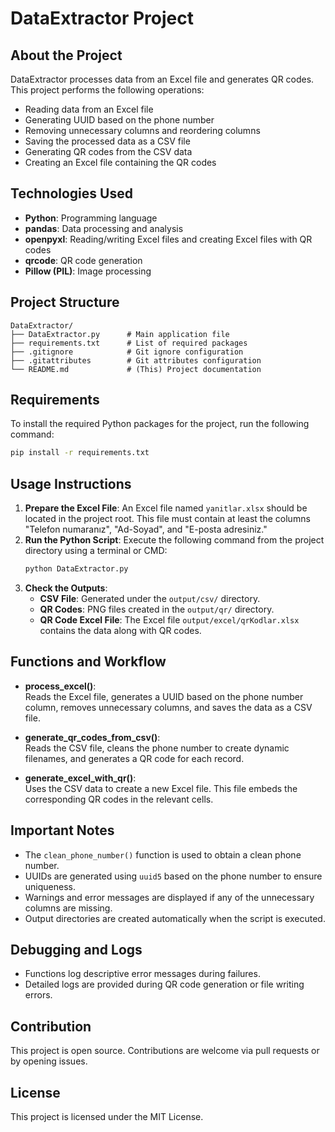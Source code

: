 # DataExtractor Project

## About the Project
DataExtractor processes data from an Excel file and generates QR codes. This project performs the following operations:
- Reading data from an Excel file
- Generating UUID based on the phone number
- Removing unnecessary columns and reordering columns
- Saving the processed data as a CSV file
- Generating QR codes from the CSV data
- Creating an Excel file containing the QR codes

## Technologies Used
- **Python**: Programming language
- **pandas**: Data processing and analysis
- **openpyxl**: Reading/writing Excel files and creating Excel files with QR codes
- **qrcode**: QR code generation
- **Pillow (PIL)**: Image processing

## Project Structure
```
DataExtractor/
├── DataExtractor.py      # Main application file
├── requirements.txt      # List of required packages
├── .gitignore            # Git ignore configuration
├── .gitattributes        # Git attributes configuration
└── README.md             # (This) Project documentation
```

## Requirements
To install the required Python packages for the project, run the following command:
```bash
pip install -r requirements.txt
```

## Usage Instructions
1. **Prepare the Excel File**: An Excel file named `yanitlar.xlsx` should be located in the project root. This file must contain at least the columns "Telefon numaranız", "Ad-Soyad", and "E-posta adresiniz."
2. **Run the Python Script**: Execute the following command from the project directory using a terminal or CMD:
   ```bash
   python DataExtractor.py
   ```
3. **Check the Outputs**:
   - **CSV File**: Generated under the `output/csv/` directory.
   - **QR Codes**: PNG files created in the `output/qr/` directory.
   - **QR Code Excel File**: The Excel file `output/excel/qrKodlar.xlsx` contains the data along with QR codes.

## Functions and Workflow
- **process_excel()**:  
  Reads the Excel file, generates a UUID based on the phone number column, removes unnecessary columns, and saves the data as a CSV file.

- **generate_qr_codes_from_csv()**:  
  Reads the CSV file, cleans the phone number to create dynamic filenames, and generates a QR code for each record.

- **generate_excel_with_qr()**:  
  Uses the CSV data to create a new Excel file. This file embeds the corresponding QR codes in the relevant cells.

## Important Notes
- The `clean_phone_number()` function is used to obtain a clean phone number.
- UUIDs are generated using `uuid5` based on the phone number to ensure uniqueness.
- Warnings and error messages are displayed if any of the unnecessary columns are missing.
- Output directories are created automatically when the script is executed.

## Debugging and Logs
- Functions log descriptive error messages during failures.
- Detailed logs are provided during QR code generation or file writing errors.

## Contribution
This project is open source. Contributions are welcome via pull requests or by opening issues.

## License
This project is licensed under the MIT License.
